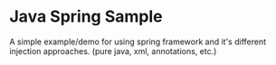 # Java Spring Sample

A simple example/demo for using spring framework and it's different injection approaches. (pure java, xml, annotations, etc.)